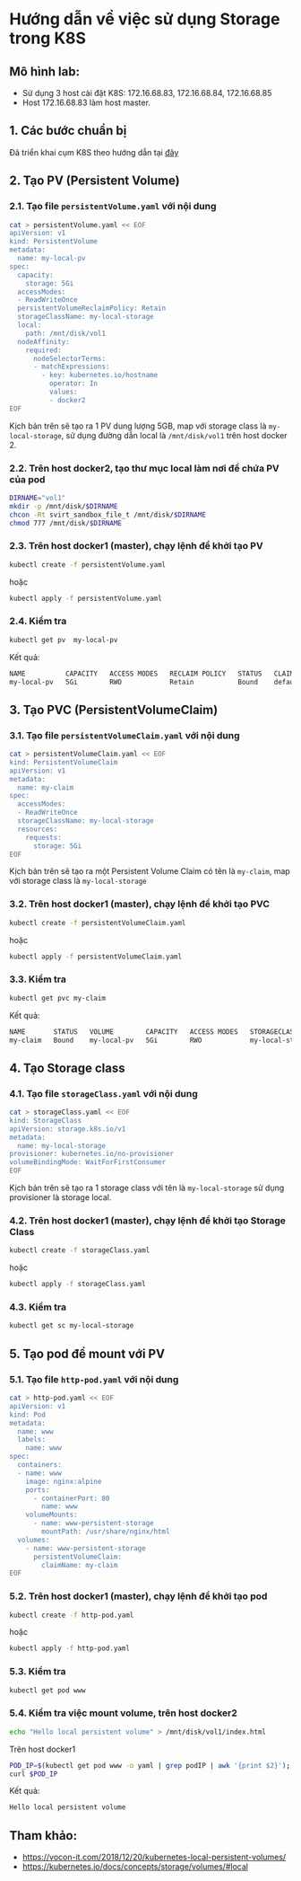 # Hướng dẫn về việc sử dụng Storage trong K8S

## Mô hình lab:
 - Sử dụng 3 host cài đặt K8S: 172.16.68.83, 172.16.68.84, 172.16.68.85
 - Host 172.16.68.83 làm host master.


## 1. Các bước chuẩn bị
Đã triển khai cụm K8S theo hướng dẫn tại [đây](https://github.com/longsube/ghichep-kubernetes/blob/master/docs/CaiDatK8S.md)

## 2. Tạo PV (Persistent Volume)
### 2.1. Tạo file `persistentVolume.yaml` với nội dung
```sh
cat > persistentVolume.yaml << EOF
apiVersion: v1
kind: PersistentVolume
metadata:
  name: my-local-pv
spec:
  capacity:
    storage: 5Gi
  accessModes:
  - ReadWriteOnce
  persistentVolumeReclaimPolicy: Retain
  storageClassName: my-local-storage
  local:
    path: /mnt/disk/vol1
  nodeAffinity:
    required:
      nodeSelectorTerms:
      - matchExpressions:
        - key: kubernetes.io/hostname
          operator: In
          values:
          - docker2
EOF
```

Kịch bản trên sẽ tạo ra 1 PV dung lượng 5GB, map với storage class là `my-local-storage`, sử dụng đường dẫn local là `/mnt/disk/vol1` trên host docker 2.

### 2.2. Trên host docker2, tạo thư mục local làm nơi để chứa PV của pod 
```sh
DIRNAME="vol1"
mkdir -p /mnt/disk/$DIRNAME 
chcon -Rt svirt_sandbox_file_t /mnt/disk/$DIRNAME
chmod 777 /mnt/disk/$DIRNAME
```

### 2.3. Trên host docker1 (master), chạy lệnh để khởi tạo PV
```sh
kubectl create -f persistentVolume.yaml
```
hoặc
```sh
kubectl apply -f persistentVolume.yaml
```

### 2.4. Kiểm tra
```sh
kubectl get pv  my-local-pv
```
Kết quả:
```sh
NAME          CAPACITY   ACCESS MODES   RECLAIM POLICY   STATUS   CLAIM              STORAGECLASS       REASON   AGE
my-local-pv   5Gi        RWO            Retain           Bound    default/my-claim   my-local-storage            16d
```

## 3. Tạo PVC (PersistentVolumeClaim)
### 3.1. Tạo file `persistentVolumeClaim.yaml` với nội dung
```sh
cat > persistentVolumeClaim.yaml << EOF
kind: PersistentVolumeClaim
apiVersion: v1
metadata:
  name: my-claim
spec:
  accessModes:
  - ReadWriteOnce
  storageClassName: my-local-storage
  resources:
    requests:
      storage: 5Gi
EOF
```
Kịch bản trên sẽ tạo ra một Persistent Volume Claim có tên là `my-claim`, map với storage class là `my-local-storage`

### 3.2. Trên host docker1 (master), chạy lệnh để khởi tạo PVC
```sh
kubectl create -f persistentVolumeClaim.yaml
```
hoặc
```sh
kubectl apply -f persistentVolumeClaim.yaml
```

### 3.3. Kiểm tra
```sh
kubectl get pvc my-claim
```
Kết quả:
```sh
NAME       STATUS   VOLUME        CAPACITY   ACCESS MODES   STORAGECLASS       AGE
my-claim   Bound    my-local-pv   5Gi        RWO            my-local-storage   16d
```

## 4. Tạo Storage class
### 4.1. Tạo file `storageClass.yaml` với nội dung
```sh
cat > storageClass.yaml << EOF
kind: StorageClass
apiVersion: storage.k8s.io/v1
metadata:
  name: my-local-storage
provisioner: kubernetes.io/no-provisioner
volumeBindingMode: WaitForFirstConsumer
EOF
```

Kịch bản trên sẽ tạo ra 1 storage class với tên là `my-local-storage` sử dụng provisioner là storage local.

### 4.2. Trên host docker1 (master), chạy lệnh để khởi tạo Storage Class
```sh
kubectl create -f storageClass.yaml
```
hoặc
```sh
kubectl apply -f storageClass.yaml
```

### 4.3. Kiểm tra
```sh
kubectl get sc my-local-storage
```


## 5. Tạo pod để mount với PV
### 5.1. Tạo file `http-pod.yaml` với nội dung
```sh
cat > http-pod.yaml << EOF
apiVersion: v1
kind: Pod
metadata:
  name: www
  labels:
    name: www
spec:
  containers:
  - name: www
    image: nginx:alpine
    ports:
      - containerPort: 80
        name: www
    volumeMounts:
      - name: www-persistent-storage
        mountPath: /usr/share/nginx/html
  volumes:
    - name: www-persistent-storage
      persistentVolumeClaim:
        claimName: my-claim
EOF
```

### 5.2. Trên host docker1 (master), chạy lệnh để khởi tạo pod
```sh
kubectl create -f http-pod.yaml
```
hoặc
```sh
kubectl apply -f http-pod.yaml
```

### 5.3. Kiểm tra
```sh
kubectl get pod www
```
### 5.4. Kiểm tra việc mount volume, trên host docker2
```sh
echo "Hello local persistent volume" > /mnt/disk/vol1/index.html
```
Trên host docker1
```sh
POD_IP=$(kubectl get pod www -o yaml | grep podIP | awk '{print $2}'); echo $POD_IP
curl $POD_IP
```
Kết quả:
```sh
Hello local persistent volume
```

## Tham khảo:
- https://vocon-it.com/2018/12/20/kubernetes-local-persistent-volumes/
- https://kubernetes.io/docs/concepts/storage/volumes/#local